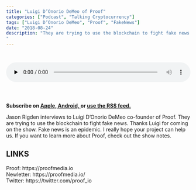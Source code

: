 ```yaml
---
title: "Luigi D’Onorio DeMeo of Proof"
categories: ["Podcast", "Talking Cryptocurrency"]
tags: ["Luigi D’Onorio DeMeo", "Proof", "FakeNews"]
date: "2018-08-24"
description: "They are trying to use the blockchain to fight fake news.
"
---
```

<audio controls="" preload="none" style="padding-top:2em;padding-bottom:3em; width:100%;">
  <source 
  src="http://traffic.libsyn.com/talkingcryptocurrency/TalkingCryptocurrency_032.mp3"
  type="audio/mpeg">
  Your browser does not support the audio element.
</audio>

<p>
  <strong>
    Subscribe on 
    <a href="https://itunes.apple.com/us/podcast/talking-cryptocurrency/id1388099603?mt=2app=podcast">
        Apple,
    </a>
    <a href="https://www.google.com/podcasts?feed=aHR0cDovL3RhbGtpbmdjcnlwdG9jdXJyZW5jeS5saWJzeW4uY29tL3Jzcw%3D%3D">
      Android,
    </a>
    or
    <a href="http://talkingcryptocurrency.libsyn.com/rss">
      use the RSS feed.
      </a>
  </strong>
</p>

	
Jason Rigden interviews to Luigi D’Onorio DeMeo co-founder of Proof. They are trying to use the blockchain to fight fake news. Thanks Luigi for coming on the show. Fake news is an epidemic. I really hope your project can help us. If you want to learn more about Proof, check out the show notes.

<h2>LINKS</h2>
Proof: https://proofmedia.io<br>
Newletter: https://proofmedia.io/<br>
Twitter: https://twitter.com/proof_io<br>
